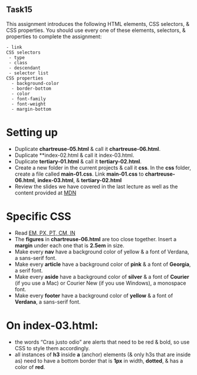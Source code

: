 ## Task15

This assignment introduces the following HTML elements, CSS selectors, & CSS properties. You should use every one of these elements, selectors, & properties to complete the assignment:

```
- link
CSS selectors
 - type
 - class
 - descendant
 - selector list
CSS properties
  - background-color
  - border-bottom
  - color
  - font-family
  - font-weight
  - margin-bottom
```

# Setting up

- Duplicate **chartreuse-05.html** & call it **chartreuse-06.html**.
- Duplicate **index-02.html & call it index-03.html.
- Duplicate **tertiary-01.html** & call it **tertiary-02.html**.
- Create a new folder in the current projects & call it **css**. In the **css** folder, create a file called **main-01.css**.
Link **main-01.css** to **chartreuse-06.html**, **index-03.html**, & **tertiary-02.html**
- Review the slides we have covered in the last lecture as well as the content provided at [MDN](https://developer.mozilla.org/en-US/docs/Learn/CSS/Building_blocks/The_box_model)

# Specific CSS

  - Read [EM, PX, PT, CM, IN](https://www.w3.org/Style/Examples/007/units.de.html#units)
  - The **figures** in **chartreuse-06.html** are too close together. Insert a **margin** under each one that is **2.5em** in size.
  - Make every **nav** have a background color of yellow & a font of Verdana, a sans-serif font.
  - Make every **article** have a background color of **pink** & a font of **Georgia**, a serif font.
  - Make every **aside** have a background color of **silver** & a font of **Courier** (if you use a Mac) or Courier New (if you use Windows), a monospace font.
  - Make every **footer** have a background color of **yellow** & a font of **Verdana**, a sans-serif font.

# On index-03.html:

  - the words “Cras justo odio” are alerts that need to be red & bold, so use CSS to style them accordingly.
  - all instances of **h3** inside **a** (anchor) elements (& only h3s that are inside as) need to have a bottom border that is **1px** in width, **dotted**, & has a color of **red**.
